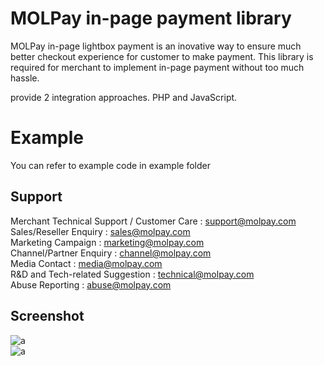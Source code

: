 # MOLPay in-page payment library

MOLPay in-page lightbox payment is an inovative way to ensure much better checkout experience for customer to make payment.
This library is required for merchant to implement in-page payment without too much hassle.

 provide 2 integration approaches. PHP and JavaScript.
 
 # Example

You can refer to example code in example folder

Support
-------
Merchant Technical Support / Customer Care : support@molpay.com <br>
Sales/Reseller Enquiry : sales@molpay.com <br>
Marketing Campaign : marketing@molpay.com <br>
Channel/Partner Enquiry : channel@molpay.com <br>
Media Contact : media@molpay.com <br>
R&D and Tech-related Suggestion : technical@molpay.com <br>
Abuse Reporting : abuse@molpay.com <br>

Screenshot
-------
![a](https://cloud.githubusercontent.com/assets/12325386/26009220/666f8c94-377a-11e7-9412-700fcc2e01ee.JPG) <br>
![a](https://cloud.githubusercontent.com/assets/12325386/26009475/9179b71a-377b-11e7-94dc-60afe64504d1.JPG)
